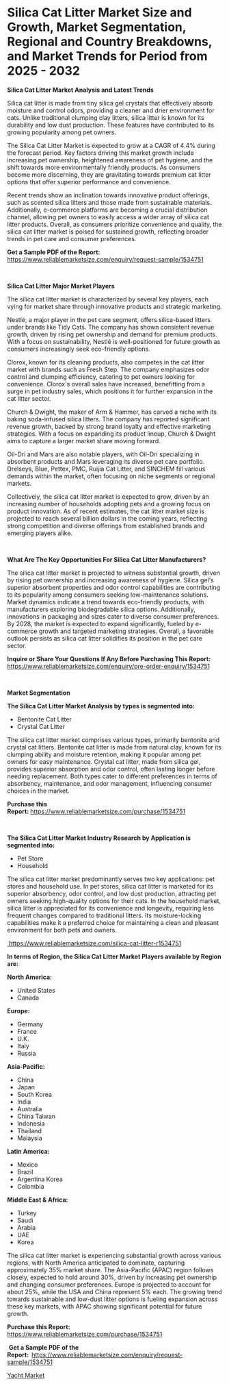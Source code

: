 <p><h1>Silica Cat Litter Market Size and Growth, Market Segmentation, Regional and Country Breakdowns, and Market Trends for Period from 2025 -  2032</h1></p><p><strong>Silica Cat Litter Market Analysis and Latest Trends</strong></p>
<p><p>Silica cat litter is made from tiny silica gel crystals that effectively absorb moisture and control odors, providing a cleaner and drier environment for cats. Unlike traditional clumping clay litters, silica litter is known for its durability and low dust production. These features have contributed to its growing popularity among pet owners.</p><p>The Silica Cat Litter Market is expected to grow at a CAGR of 4.4% during the forecast period. Key factors driving this market growth include increasing pet ownership, heightened awareness of pet hygiene, and the shift towards more environmentally friendly products. As consumers become more discerning, they are gravitating towards premium cat litter options that offer superior performance and convenience.</p><p>Recent trends show an inclination towards innovative product offerings, such as scented silica litters and those made from sustainable materials. Additionally, e-commerce platforms are becoming a crucial distribution channel, allowing pet owners to easily access a wider array of silica cat litter products. Overall, as consumers prioritize convenience and quality, the silica cat litter market is poised for sustained growth, reflecting broader trends in pet care and consumer preferences.</p></p>
<p><strong>Get a Sample PDF of the Report:&nbsp;</strong> <a href="https://www.reliablemarketsize.com/enquiry/request-sample/1534751?utm_campaign=2955&utm_medium=2&utm_source=Github&utm_content=ia&utm_term=04042025&utm_id=silica-cat-litter">https://www.reliablemarketsize.com/enquiry/request-sample/1534751</a></p>
<p>&nbsp;</p>
<p><strong>Silica Cat Litter Major Market Players</strong></p>
<p><p>The silica cat litter market is characterized by several key players, each vying for market share through innovative products and strategic marketing. </p><p>Nestlé, a major player in the pet care segment, offers silica-based litters under brands like Tidy Cats. The company has shown consistent revenue growth, driven by rising pet ownership and demand for premium products. With a focus on sustainability, Nestlé is well-positioned for future growth as consumers increasingly seek eco-friendly options.</p><p>Clorox, known for its cleaning products, also competes in the cat litter market with brands such as Fresh Step. The company emphasizes odor control and clumping efficiency, catering to pet owners looking for convenience. Clorox's overall sales have increased, benefitting from a surge in pet industry sales, which positions it for further expansion in the cat litter sector.</p><p>Church & Dwight, the maker of Arm & Hammer, has carved a niche with its baking soda-infused silica litters. The company has reported significant revenue growth, backed by strong brand loyalty and effective marketing strategies. With a focus on expanding its product lineup, Church & Dwight aims to capture a larger market share moving forward.</p><p>Oil-Dri and Mars are also notable players, with Oil-Dri specializing in absorbent products and Mars leveraging its diverse pet care portfolio. Drelseys, Blue, Pettex, PMC, Ruijia Cat Litter, and SINCHEM fill various demands within the market, often focusing on niche segments or regional markets.</p><p>Collectively, the silica cat litter market is expected to grow, driven by an increasing number of households adopting pets and a growing focus on product innovation. As of recent estimates, the cat litter market size is projected to reach several billion dollars in the coming years, reflecting strong competition and diverse offerings from established brands and emerging players alike.</p></p>
<p>&nbsp;</p>
<p><strong>What Are The Key Opportunities For Silica Cat Litter Manufacturers?</strong></p>
<p><p>The silica cat litter market is projected to witness substantial growth, driven by rising pet ownership and increasing awareness of hygiene. Silica gel's superior absorbent properties and odor control capabilities are contributing to its popularity among consumers seeking low-maintenance solutions. Market dynamics indicate a trend towards eco-friendly products, with manufacturers exploring biodegradable silica options. Additionally, innovations in packaging and sizes cater to diverse consumer preferences. By 2028, the market is expected to expand significantly, fueled by e-commerce growth and targeted marketing strategies. Overall, a favorable outlook persists as silica cat litter solidifies its position in the pet care sector.</p></p>
<p><strong>Inquire or Share Your Questions If Any Before Purchasing This Report:</strong> <a href="https://www.reliablemarketsize.com/enquiry/pre-order-enquiry/1534751?utm_campaign=2955&utm_medium=2&utm_source=Github&utm_content=ia&utm_term=04042025&utm_id=silica-cat-litter">https://www.reliablemarketsize.com/enquiry/pre-order-enquiry/1534751</a></p>
<p>&nbsp;</p>
<p><strong>Market Segmentation</strong></p>
<p><strong>The Silica Cat Litter Market Analysis by types is segmented into:</strong></p>
<p><ul><li>Bentonite Cat Litter</li><li>Crystal Cat Litter</li></ul></p>
<p><p>The silica cat litter market comprises various types, primarily bentonite and crystal cat litters. Bentonite cat litter is made from natural clay, known for its clumping ability and moisture retention, making it popular among pet owners for easy maintenance. Crystal cat litter, made from silica gel, provides superior absorption and odor control, often lasting longer before needing replacement. Both types cater to different preferences in terms of absorbency, maintenance, and odor management, influencing consumer choices in the market.</p></p>
<p><strong>Purchase this Report:&nbsp;</strong><a href="https://www.reliablemarketsize.com/purchase/1534751?utm_campaign=2955&utm_medium=2&utm_source=Github&utm_content=ia&utm_term=04042025&utm_id=silica-cat-litter">https://www.reliablemarketsize.com/purchase/1534751</a></p>
<p>&nbsp;</p>
<p><strong>The Silica Cat Litter Market Industry Research by Application is segmented into:</strong></p>
<p><ul><li>Pet Store</li><li>Household</li></ul></p>
<p><p>The silica cat litter market predominantly serves two key applications: pet stores and household use. In pet stores, silica cat litter is marketed for its superior absorbency, odor control, and low dust production, attracting pet owners seeking high-quality options for their cats. In the household market, silica litter is appreciated for its convenience and longevity, requiring less frequent changes compared to traditional litters. Its moisture-locking capabilities make it a preferred choice for maintaining a clean and pleasant environment for both pets and owners.</p></p>
<p><a href="https://www.reliablemarketsize.com/silica-cat-litter-r1534751?utm_campaign=2955&utm_medium=2&utm_source=Github&utm_content=ia&utm_term=04042025&utm_id=silica-cat-litter">&nbsp;https://www.reliablemarketsize.com/silica-cat-litter-r1534751</a></p>
<p><strong>In terms of Region, the Silica Cat Litter Market Players available by Region are:</strong></p>
<p>
    <p> <strong> North America: </strong>
        <ul>
            <li>United States</li>
            <li>Canada</li>
        </ul>
        </p> 
    <p> <strong> Europe: </strong>
        <ul>
            <li>Germany</li>
            <li>France</li>
            <li>U.K.</li>
            <li>Italy</li>
            <li>Russia</li>
        </ul>
        </p> 
    <p> <strong> Asia-Pacific: </strong>
        <ul>
            <li>China</li>
            <li>Japan</li>
            <li>South Korea</li>
            <li>India</li>
            <li>Australia</li>
            <li>China Taiwan</li>
            <li>Indonesia</li>
            <li>Thailand</li>
            <li>Malaysia</li>
        </ul>
        </p> 
    <p> <strong> Latin America: </strong>
        <ul>
            <li>Mexico</li>
            <li>Brazil</li>
            <li>Argentina Korea</li>
            <li>Colombia</li>
        </ul>
        </p> 
    <p> <strong> Middle East & Africa: </strong>
        <ul>
            <li>Turkey</li>
            <li>Saudi</li>
            <li>Arabia</li>
            <li>UAE</li>
            <li>Korea</li>
        </ul>
    </p>
    </p>
<p><p>The silica cat litter market is experiencing substantial growth across various regions, with North America anticipated to dominate, capturing approximately 35% market share. The Asia-Pacific (APAC) region follows closely, expected to hold around 30%, driven by increasing pet ownership and changing consumer preferences. Europe is projected to account for about 25%, while the USA and China represent 5% each. The growing trend towards sustainable and low-dust litter options is fueling expansion across these key markets, with APAC showing significant potential for future growth.</p></p>
<p><strong>Purchase this Report: </strong><a href="https://www.reliablemarketsize.com/purchase/1534751?utm_campaign=2955&utm_medium=2&utm_source=Github&utm_content=ia&utm_term=04042025&utm_id=silica-cat-litter">https://www.reliablemarketsize.com/purchase/1534751</a></p>
<p>&nbsp;<strong>Get a Sample PDF of the Report:&nbsp;&nbsp;</strong><a href="https://www.reliablemarketsize.com/enquiry/request-sample/1534751?utm_campaign=2955&utm_medium=2&utm_source=Github&utm_content=ia&utm_term=04042025&utm_id=silica-cat-litter">https://www.reliablemarketsize.com/enquiry/request-sample/1534751</a></p>
<p><strong></strong></p>
<p><p><a href="https://github.com/amoakuolaopa/Market-Research-Report-List-1/blob/main/yacht-market.md?utm_campaign=2955&utm_medium=2&utm_source=Github&utm_content=ia&utm_term=04042025&utm_id=silica-cat-litter">Yacht Market</a></p></p>